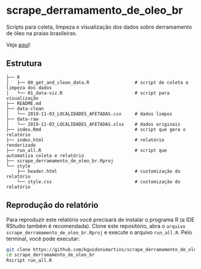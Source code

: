 # scrape_derramamento_de_oleo_br

Scripts para coleta, limpeza e visualização dos dados sobre derramamento de óleo na praias brasileiras.

Veja [aqui](https://kguidonimartins.github.io/scrape_derramamento_de_oleo_br/)!

## Estrutura

```
├── R
│   ├── 00_get_and_clean_data.R                 # script de coleta e limpeza dos dados
│   └── 01_data-viz.R                           # script para visualização
├── README.md
├── data-clean
│   └── 2019-11-03_LOCALIDADES_AFETADAS.csv     # dados limpos
├── data-raw
│   └── 2019-11-03_LOCALIDADES_AFETADAS.xlsx    # dados originais
├── index.Rmd                                   # script que gera o relatório
├── index.html                                  # relatório renderizado
├── run_all.R                                   # script que automatiza coleta e relatório
├── scrape_derramamento_de_oleo_br.Rproj
└── style
    ├── header.html                             # customização do relatório
    └── style.css                               # customização do relatório
```

## Reprodução do relatório

Para reproduzir este relatório você precisará de instalar o programa R (a IDE RStudio também é recomendada). Clone este repositório, abra o `arquivo scrape_derramamento_de_oleo_br.Rproj` e execute o arquivo `run_all.R`. Pelo terminal, você pode executar:

```bash
git clone https://github.com/kguidonimartins/scrape_derramamento_de_oleo_br.git
cd scrape_derramamento_de_oleo_br
Rscript run_all.R
```
